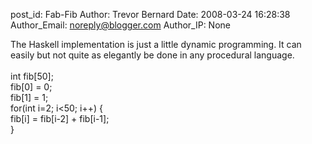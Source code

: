 post_id: Fab-Fib
Author: Trevor Bernard
Date: 2008-03-24 16:28:38
Author_Email: noreply@blogger.com
Author_IP: None

The Haskell implementation is just a little dynamic programming. It can easily but not quite as elegantly be done in any procedural language.<br /> <br />int fib[50];<br />fib[0] = 0;<br />fib[1] = 1;<br />for(int i=2; i<50; i++) {<br />    fib[i] = fib[i-2] + fib[i-1];<br />}
